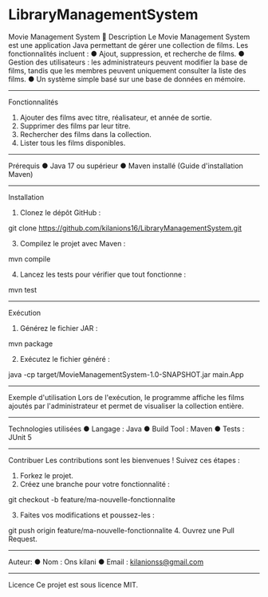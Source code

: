 # LibraryManagementSystem
Movie Management System 🎥
Description
Le Movie Management System est une application Java permettant de gérer une collection de films. Les fonctionnalités incluent :
●	Ajout, suppression, et recherche de films.
●	Gestion des utilisateurs : les administrateurs peuvent modifier la base de films, tandis que les membres peuvent uniquement consulter la liste des films.
●	Un système simple basé sur une base de données en mémoire.
________________________________________
Fonctionnalités
1.	Ajouter des films avec titre, réalisateur, et année de sortie.
2.	Supprimer des films par leur titre.
3.	Rechercher des films dans la collection.
4.	Lister tous les films disponibles.
________________________________________
Prérequis
●	Java 17 ou supérieur
●	Maven installé (Guide d'installation Maven)
________________________________________
Installation
1. Clonez le dépôt GitHub :

git clone https://github.com/kilanions16/LibraryManagementSystem.git    


3. Compilez le projet avec Maven :

mvn compile

4. Lancez les tests pour vérifier que tout fonctionne :

mvn test

________________________________________
Exécution
1. Générez le fichier JAR :

mvn package

2.	Exécutez le fichier généré :

java -cp target/MovieManagementSystem-1.0-SNAPSHOT.jar main.App
	
________________________________________
Exemple d'utilisation
Lors de l'exécution, le programme affiche les films ajoutés par l'administrateur et permet de visualiser la collection entière.
________________________________________
Technologies utilisées
●	Langage : Java
●	Build Tool : Maven
●	Tests : JUnit 5
________________________________________
Contribuer
Les contributions sont les bienvenues ! Suivez ces étapes :
1.	Forkez le projet.
2.	Créez une branche pour votre fonctionnalité :

git checkout -b feature/ma-nouvelle-fonctionnalite

3. Faites vos modifications et poussez-les :

git push origin feature/ma-nouvelle-fonctionnalite
4.	Ouvrez une Pull Request.
________________________________________
Auteur:
●	Nom : Ons kilani
●	Email : kilanionss@gmail.com
________________________________________
Licence
Ce projet est sous licence MIT.


